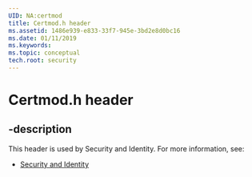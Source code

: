 ```yaml
---
UID: NA:certmod
title: Certmod.h header
ms.assetid: 1486e939-e833-33f7-945e-3bd2e8d0bc16
ms.date: 01/11/2019
ms.keywords: 
ms.topic: conceptual
tech.root: security
---
```


# Certmod.h header


## -description


This header is used by Security and Identity. For more information, see:

- [Security and Identity](../_security/index.md)

